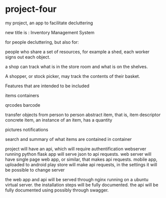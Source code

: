 # project-four
my project, an app to facilitate decluttering

new title is : Inventory Management System

for people decluttering,
but also for:

people who share a set of resources, 
for example a shed, each worker signs out each object.

a shop can track what is in the store room and 
what is on the shelves.

A shopper, or stock picker, may track the contents of their basket.


Features that are intended to be included

items
containers

qrcodes
barcode

transfer objects from person to person
abstract item, that is, item descriptor
concrete item, an instance of an item, has a quantity

pictures
notifications

search and summary of what items are contained in container

project will have an api, which will require authentification
webserver running python flask app will serve json to api requests.
web server will have single page web app, or similar, 
that makes api requests.
mobile app, uploaded to android play store will make api requests,
in the settings it will be possible to change server

the web app and api will be served through nginx running on a 
ubuntu virtual server.
the installation steps will be fully documented.
the api will be fully documented using possibly through swagger.








